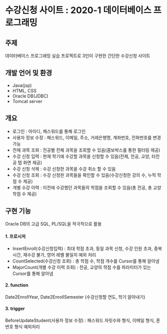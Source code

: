 # 수강신청 사이트 : 2020-1 데이터베이스 프로그래밍
 
  
## 주제
데이터베이스 프로그래밍 실습 프로젝트로 3인이 구현한 간단한 수강신청 사이트

## 개발 언어 및 환경
- Java(jsp)
- HTML, CSS
- Oracle DB(JDBC)
- Tomcat server

## 개요
- 로그인 : 아이디, 패스워드를 통해 로그인
- 사용자 정보 수정 : 패스워드, 이메일, 주소, 거래은행명, 계좌번호, 전화번호를 변경 가능
- 전체 과목 조회 : 전공별 전체 과목을 조회할 수 있음(콤보박스를 통한 필터링 제공)
- 수강 신청 입력 : 현재 학기에 수강할 과목을 신청할 수 있음(전체, 전공, 교양, 타전공 탭 화면 제공)
- 수강 신청 삭제 : 수강 신청한 과목을 수강 취소 할 수 있음
- 수강 신청 조회 : 수강 신청한 과목들을 확인할 수 있음(수강신청한 강의 수, 누적 학점 수 제공)
- 개별 수강 이력 : 이전에 수강했던 과목들의 학점을 조회할 수 있음(총 전공, 총 교양 학점 수 제공)

## 구현 기능
Oracle DB의 고급 SQL, PL/SQL을 적극적으로 활용
#### 1. 프로시저
- InsertEnroll(수강신청입력) : 최대 학점 초과, 동일 과목 신청, 수강 인원 초과, 중복 시간, 재수강 불가, 영어 레벨 불일치 예외 처리
- CountSelected(수강신청 조회) : 총 학점 수, 학점 개수를 Cursor를 통해 알아냄
- MajorCount(개별 수강 이력 조회) : 전공, 교양의 학점 수를 파라미터가 있는 Cursor를 통해 알아냄
#### 2. function
Date2EnrollYear, Date2EnrollSemester (수강신청할 연도, 학기 알아내기)
#### 3. trigger
BeforeUpdateStudent(사용자 정보 수정) : 패스워드 자릿수와 형식, 이메일 형식, 폰번호 형식 예외처리
